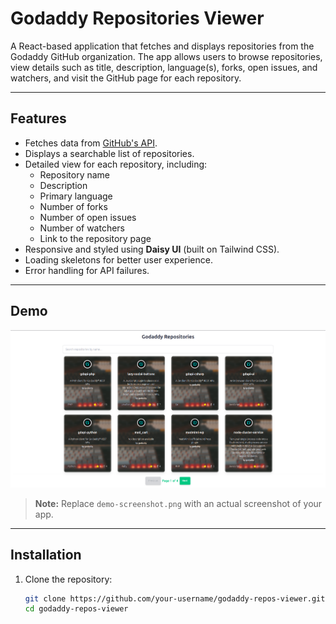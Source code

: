 # Godaddy Repositories Viewer

A React-based application that fetches and displays repositories from the Godaddy GitHub organization. The app allows users to browse repositories, view details such as title, description, language(s), forks, open issues, and watchers, and visit the GitHub page for each repository.

---

## Features

- Fetches data from [GitHub's API](https://api.github.com/orgs/godaddy/repos).
- Displays a searchable list of repositories.
- Detailed view for each repository, including:
  - Repository name
  - Description
  - Primary language
  - Number of forks
  - Number of open issues
  - Number of watchers
  - Link to the repository page
- Responsive and styled using **Daisy UI** (built on Tailwind CSS).
- Loading skeletons for better user experience.
- Error handling for API failures.

---

## Demo

![Screenshot of the Godaddy Repositories Viewer](demo-screenshot.png)

> **Note:** Replace `demo-screenshot.png` with an actual screenshot of your app.

---

## Installation

1. Clone the repository:
   ```bash
   git clone https://github.com/your-username/godaddy-repos-viewer.git
   cd godaddy-repos-viewer
